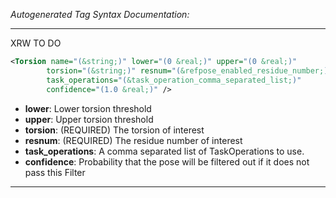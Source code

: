 <!-- THIS IS AN AUTOGENERATED FILE: Don't edit it directly, instead change the schema definition in the code itself. -->

_Autogenerated Tag Syntax Documentation:_

---
XRW TO DO

```xml
<Torsion name="(&string;)" lower="(0 &real;)" upper="(0 &real;)"
        torsion="(&string;)" resnum="(&refpose_enabled_residue_number;)"
        task_operations="(&task_operation_comma_separated_list;)"
        confidence="(1.0 &real;)" />
```

-   **lower**: Lower torsion threshold
-   **upper**: Upper torsion threshold
-   **torsion**: (REQUIRED) The torsion of interest
-   **resnum**: (REQUIRED) The residue number of interest
-   **task_operations**: A comma separated list of TaskOperations to use.
-   **confidence**: Probability that the pose will be filtered out if it does not pass this Filter

---
